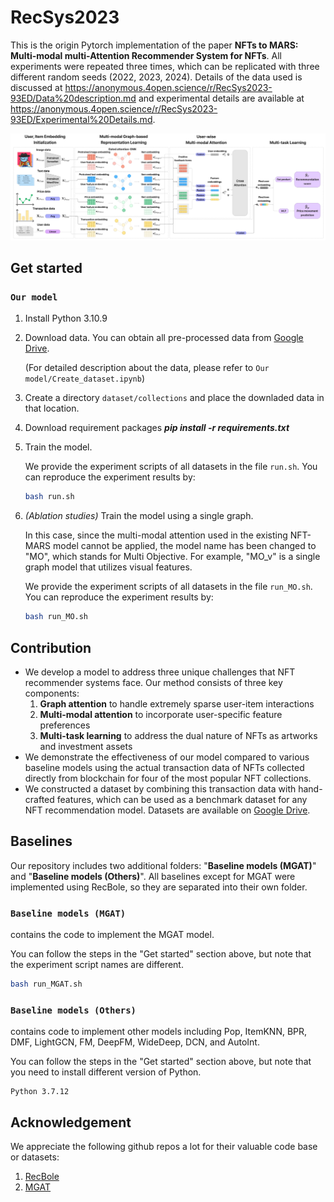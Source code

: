 # RecSys2023

This is the origin Pytorch implementation of the paper **NFTs to MARS: Multi-modal multi-Attention Recommender System for NFTs**. 
All experiments were repeated three times, which can be replicated with three different random seeds (2022, 2023, 2024). Details of the data used is discussed at https://anonymous.4open.science/r/RecSys2023-93ED/Data%20description.md and experimental details are available at https://anonymous.4open.science/r/RecSys2023-93ED/Experimental%20Details.md.





![model](assets/figure_model_architecture.png)





## Get started

### **`Our model`**

1. Install Python 3.10.9

2. Download data. You can obtain all pre-processed data from [Google Drive](https://drive.google.com/drive/folders/12WeTJ6HzjGI0giirlu__PFSGtxno7cWU?usp=share_link).
   
   (For detailed description about the data, please refer to `Our model/Create_dataset.ipynb`)

3. Create a directory `dataset/collections` and place the downladed data in that location. 

4. Download requirement packages ***pip install -r requirements.txt***

5. Train the model. 

   We provide the experiment scripts of all datasets in the file `run.sh`. You can reproduce the experiment results by: 

   ~~~bash
   bash run.sh
   ~~~

6. *(Ablation studies)* Train the model using a single graph. 

   In this case, since the multi-modal attention used in the existing NFT-MARS model cannot be applied, the model name has been changed to "MO", which stands for Multi Objective. For example, "MO_v" is a single graph model that utilizes visual features. 

   We provide the experiment scripts of all datasets in the file `run_MO.sh`. You can reproduce the experiment results by:

   ```bash
   bash run_MO.sh
   ```

## Contribution

- We develop a model to address three unique challenges that NFT recommender systems face. Our method consists of three key components:
  1. **Graph attention** to handle extremely sparse user-item interactions
  2. **Multi-modal attention** to incorporate user-specific feature preferences
  3. **Multi-task learning** to address the dual nature of NFTs as artworks and investment assets
- We demonstrate the effectiveness of our model compared to various baseline models using the actual transaction data of NFTs collected directly from blockchain for four of the most popular NFT collections.
- We constructed a dataset by combining this transaction data with hand-crafted features, which can be used as a benchmark dataset for any NFT recommendation model. Datasets are available on [Google Drive](https://drive.google.com/drive/folders/12WeTJ6HzjGI0giirlu__PFSGtxno7cWU?usp=share_link).

## Baselines

Our repository includes two additional folders: "**Baseline models (MGAT)**" and "**Baseline models (Others)**". All baselines except for MGAT were implemented using RecBole, so they are separated into their own folder.

### **`Baseline models (MGAT)`**

contains the code to implement the MGAT model.

You can follow the steps in the "Get started" section above, but note that the experiment script names are different. 

```bash
bash run_MGAT.sh
```

### **`Baseline models (Others)`**

contains code to implement other models including Pop, ItemKNN, BPR, DMF, LightGCN, FM, DeepFM, WideDeep, DCN, and AutoInt. 

You can follow the steps in the "Get started" section above, but note that you need to install different version of Python. 

```
Python 3.7.12
```

## Acknowledgement

We appreciate the following github repos a lot for their valuable code base or datasets:

1. [RecBole](https://github.com/RUCAIBox/RecBole)
2. [MGAT](https://github.com/zltao/MGAT)
